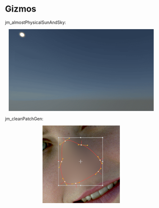 # Gizmos


jm_almostPhysicalSunAndSky:
<p align="center">
<img src="jm_almostPhysicalSunAndSky\jm_almostPhysicalSunAndSky.gif">
</p>



jm_cleanPatchGen:
<p align="center">
<img src="jm_cleanPatchGen\jm_cleanPatchGen.png">
</p>




